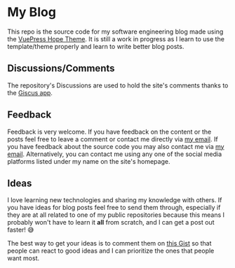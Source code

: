 # My Blog

This repo is the source code for my software engineering blog made using the [VuePress Hope Theme](https://theme-hope.vuejs.press/). It is still a work in progress as I learn to use the template/theme properly and learn to write better blog posts.

## Discussions/Comments

The repository's Discussions are used to hold the site's comments thanks to the [Giscus app](https://giscus.app/).

## Feedback

Feedback is very welcome. If you have feedback on the content or the posts feel free to leave a comment or contact me directly via [my email](mailto:broderickwestrope@gmail.com). If you have feedback about the source code you may also contact me via [my email](mailto:broderickwestrope@gmail.com). Alternatively, you can contact me using any one of the social media platforms listed under my name on the site's homepage.

## Ideas

I love learning new technologies and sharing my knowledge with others. If you have ideas for blog posts feel free to send them through, especially if they are at all related to one of my public repositories because this means I probably won't have to learn it **all** from scratch, and I can get a post out faster! :sweat_smile:

The best way to get your ideas is to comment them on [this Gist](https://gist.github.com/Broderick-Westrope/6a5d7743f02f72e104e5347cb4a2d6f3) so that people can react to good ideas and I can prioritize the ones that people want most.
